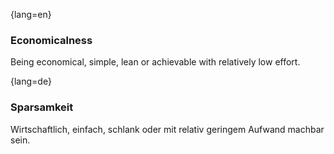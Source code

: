 {lang=en}
### Economicalness

Being economical, simple, lean or achievable with relatively low effort.


{lang=de}
### Sparsamkeit

Wirtschaftlich, einfach, schlank oder mit relativ geringem Aufwand machbar sein.
